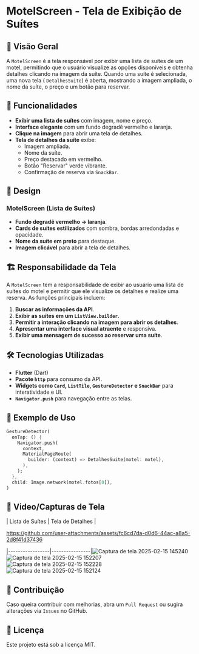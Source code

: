# MotelScreen - Tela de Exibição de Suítes

## 📌 Visão Geral
A `MotelScreen` é a tela responsável por exibir uma lista de suítes de um motel, permitindo que o usuário visualize as opções disponíveis e obtenha detalhes clicando na imagem da suíte. Quando uma suíte é selecionada, uma nova tela (
`DetalhesSuite`) é aberta, mostrando a imagem ampliada, o nome da suíte, o preço e um botão para reservar.

## 📲 Funcionalidades
- **Exibir uma lista de suítes** com imagem, nome e preço.
- **Interface elegante** com um fundo degradê vermelho e laranja.
- **Clique na imagem** para abrir uma tela de detalhes.
- **Tela de detalhes da suíte** exibe:
  - Imagem ampliada.
  - Nome da suíte.
  - Preço destacado em vermelho.
  - Botão "Reservar" verde vibrante.
  - Confirmação de reserva via `SnackBar`.

## 🎨 Design
### **MotelScreen** (Lista de Suítes)
- **Fundo degradê vermelho -> laranja**.
- **Cards de suítes estilizados** com sombra, bordas arredondadas e opacidade.
- **Nome da suíte em preto** para destaque.
- **Imagem clicável** para abrir a tela de detalhes.

## 🏗️ Responsabilidade da Tela
A `MotelScreen` tem a responsabilidade de exibir ao usuário uma lista de suítes do motel e permitir que ele visualize os detalhes e realize uma reserva. As funções principais incluem:

1. **Buscar as informações da API**.
2. **Exibir as suítes em um `ListView.builder`**.
3. **Permitir a interação clicando na imagem para abrir os detalhes**.
4. **Apresentar uma interface visual atraente** e responsiva.
5. **Exibir uma mensagem de sucesso ao reservar uma suíte**.

## 🛠️ Tecnologias Utilizadas
- **Flutter** (Dart)
- **Pacote `http`** para consumo da API.
- **Widgets como `Card`, `ListTile`, `GestureDetector` e `SnackBar`** para interatividade e UI.
- **`Navigator.push`** para navegação entre as telas.

## 📌 Exemplo de Uso
```dart
GestureDetector(
  onTap: () {
    Navigator.push(
      context,
      MaterialPageRoute(
        builder: (context) => DetalhesSuite(motel: motel),
      ),
    );
  },
  child: Image.network(motel.fotos[0]),
)
```

## 📸 Video/Capturas de Tela
| Lista de Suítes | Tela de Detalhes |

https://github.com/user-attachments/assets/fc6cd7da-d0d6-44ac-a8a5-2d8f41d37436


|-----------------|----------------|![Captura de tela 2025-02-15 145240](https://github.com/user-attachments/assets/256b7a6a-be94-428a-9012-3f245e6bb956)
![Captura de tela 2025-02-15 152207](https://github.com/user-attachments/assets/461be782-5438-4d7b-ad53-9346a82c20ae)
![Captura de tela 2025-02-15 152228](https://github.com/user-attachments/assets/fb0b7603-6d3f-40e3-a5ef-cae31b5657ed)
![Captura de tela 2025-02-15 152124](https://github.com/user-attachments/assets/9309dbd1-c02c-4b10-9352-d8546ad85570)



## 📢 Contribuição
Caso queira contribuir com melhorias, abra um `Pull Request` ou sugira alterações via `Issues` no GitHub.

## 📄 Licença
Este projeto está sob a licença MIT.

